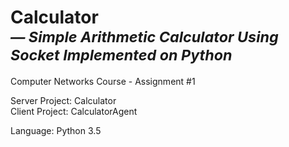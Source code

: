 # Calculator<br><sub>___— Simple Arithmetic Calculator Using Socket Implemented on Python___</sub>

Computer Networks Course - Assignment #1

Server Project: Calculator<br>
Client Project: CalculatorAgent

Language: Python 3.5

